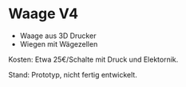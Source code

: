 # Waage V4

* Waage aus 3D Drucker
* Wiegen mit Wägezellen

Kosten: Etwa 25€/Schalte mit Druck und Elektornik.

Stand: Prototyp, nicht fertig entwickelt. 

